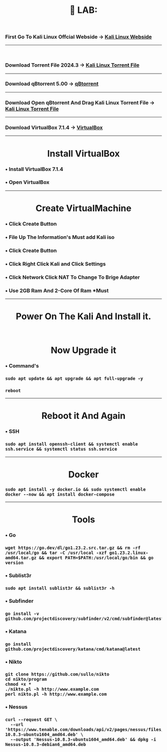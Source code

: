 <div  align="center"><h1> 💫 LAB: </h1></div>
<br>
<h3> First Go To Kali Linux Offcial Webside -> <a href="https://www.kali.org/get-kali/#kali-platforms">Kali Linux Webside</a> </h3>

-------------------------------------------------------------------------------------
<br>
<h3> Download Torrent File 2024.3 -> <a href="https://cdimage.kali.org/kali-2024.3/kali-linux-2024.3-installer-amd64.iso.torrent">Kali Linux Torrent File</a> </h3>

-------------------------------------------------------------------------------------

<h3> Download qBtorrent 5.00 -> <a href="https://download.fosshub.com/Protected/expiretime=1730010728;badurl=aHR0cHM6Ly93d3cuZm9zc2h1Yi5jb20vcUJpdHRvcnJlbnQuaHRtbA==/38191915f7fd290f36470df7bef0e1a63473b96bf4ad8d5c4cf379bb0dd98eb5/5b8793a7f9ee5a5c3e97a3b2/66f9eecaeeeeed04938b34d1/qbittorrent_5.0.0_x64_setup.exe">qBtorrent</a> </h3>

-------------------------------------------------------------------------------------

<h3> Download Open qBtorrent And Drag Kali Linux Torrent File -> <a href="https://cdimage.kali.org/kali-2024.3/kali-linux-2024.3-installer-amd64.iso.torrent">Kali Linux Torrent File</a> </h3>

-------------------------------------------------------------------------------------
<h3> Download VirtualBox 7.1.4 -> <a href="https://download.virtualbox.org/virtualbox/7.1.4/VirtualBox-7.1.4-165100-Win.exe">VirtualBox</a> </h3>

-------------------------------------------------------------------------------------
<div  align="center"><h1> Install  VirtualBox </h1> </div>
<h3>• Install  VirtualBox 7.1.4 </h3>
<h3>• Open VirtualBox</h3> 

-------------------------------------------------------------------------------------
<div  align="center"><h1> Create  VirtualMachine </h1> </div>
<h3>•  Click Create Button </h3>
<h3>•  File Up The Information's Must add Kali iso </h3> 
<h3>•  Click Create Button </h3>
<h3>•  Click Right Click Kali and Click Settings </h3>
<h3>• Click Network Click NAT To Change To Brige Adapter </h3>
<h3>• Use 2GB Ram And 2-Core Of Ram *Must </h3>

-------------------------------------------------------------------------------------

<div  align="center"> <h1> Power On The Kali And Install it.  </h1> </div>

<br>


<div  align="center"> <h1> Now Upgrade it  </h1> </div>

<h3>•  Command's </h3> 
<h3>

```
sudo apt update && apt upgrade && apt full-upgrade -y
```
</h3>
<h3>

```
reboot
```
</h3>

-------------------------------------------------------------------------------------
<div  align="center"> <h1> Reboot it And Again  </h1> </div>

<h3>•  SSH </h3> 

<h3>

``` 
sudo apt install openssh-client && systemctl enable ssh.service && systemctl status ssh.service
```
</h3>

-------------------------------------------------------------------------------------
<div  align="center"> <h1> Docker  </h1> </div>

<h3>

``` 
sudo apt install -y docker.io && sudo systemctl enable docker --now && apt install docker-compose
```
</h3>

-------------------------------------------------------------------------------------
<div  align="center"> <h1> Tools  </h1> </div>
<h3>•  Go </h3> 

<h3>

``` 
wget https://go.dev/dl/go1.23.2.src.tar.gz && rm -rf /usr/local/go && tar -C /usr/local -xzf go1.23.2.linux-amd64.tar.gz && export PATH=$PATH:/usr/local/go/bin && go version
```
</h3>
<h3>• Sublist3r </h3> 

<h3>

``` 
sudo apt install sublist3r && sublist3r -h
```
</h3>

<h3>• Subfinder </h3> 

<h3>

``` 
go install -v github.com/projectdiscovery/subfinder/v2/cmd/subfinder@latest
```
</h3>
<h3>• Katana </h3> 

<h3>

``` 
go install github.com/projectdiscovery/katana/cmd/katana@latest

```
</h3>

<h3>• Nikto </h3> 

<h3>

``` 
git clone https://github.com/sullo/nikto
cd nikto/program
chmod +x *
./nikto.pl -h http://www.example.com
perl nikto.pl -h http://www.example.com

```
</h3>


<h3>• Nessus </h3> 

<h3>

``` 
curl --request GET \
  --url 'https://www.tenable.com/downloads/api/v2/pages/nessus/files/Nessus-10.8.3-ubuntu1604_amd64.deb' \
  --output 'Nessus-10.8.3-ubuntu1604_amd64.deb' && dpkg -i Nessus-10.8.3-debian6_amd64.deb
```
</h3>
<!-- <h3>• LAB - EHP </h3>  -->

<h3>
<!-- https://mega.nz/file/saMBmJ6S#R3vl7of5nDAz5Ko9TzRq8756kT5DCgwlpeNAEfrEB4o -->
</h3> 


